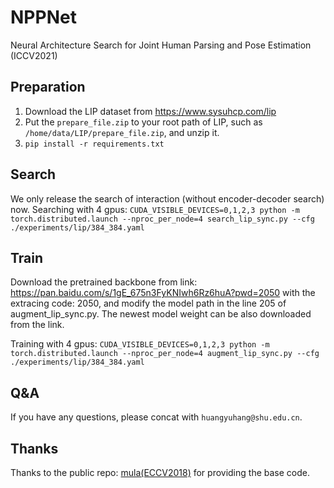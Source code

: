 # NPPNet
Neural Architecture Search for Joint Human Parsing and Pose Estimation (ICCV2021)

## Preparation
1. Download the LIP dataset from https://www.sysuhcp.com/lip
2. Put the `prepare_file.zip` to your root path of LIP, such as `/home/data/LIP/prepare_file.zip`, and unzip it.
3. `pip install -r requirements.txt`

## Search
We only release the search of interaction (without encoder-decoder search) now.
Searching with 4 gpus:
`CUDA_VISIBLE_DEVICES=0,1,2,3 python -m torch.distributed.launch --nproc_per_node=4 search_lip_sync.py --cfg ./experiments/lip/384_384.yaml`

## Train
Download the pretrained backbone from link: https://pan.baidu.com/s/1gE_675n3FyKNIwh6Rz6huA?pwd=2050
with the extracing code: 2050, and modify the model path in the line 205 of augment_lip_sync.py.
The newest model weight can be also downloaded from the link.

Training with 4 gpus:
`CUDA_VISIBLE_DEVICES=0,1,2,3 python -m torch.distributed.launch --nproc_per_node=4 augment_lip_sync.py --cfg ./experiments/lip/384_384.yaml`

## Q&A
If you have any questions, please concat with `huangyuhang@shu.edu.cn`.

## Thanks
Thanks to the public repo: [mula(ECCV2018)](https://github.com/GuHuangAI/pytorch-mula) for providing the base code.
